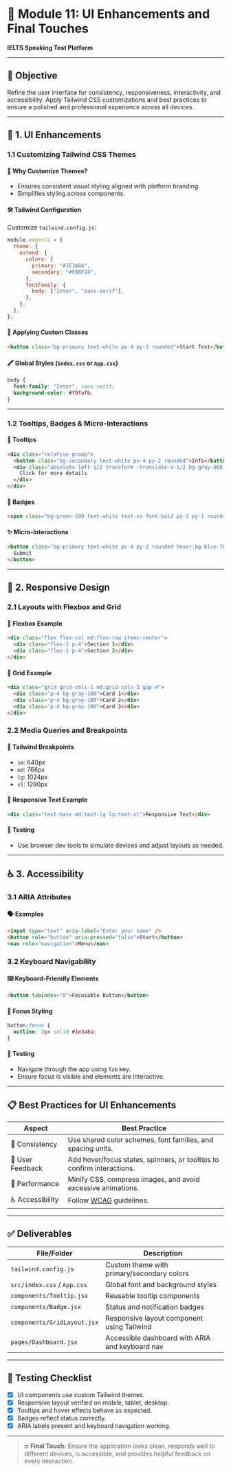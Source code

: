 

# 📘 Module 11: UI Enhancements and Final Touches

**IELTS Speaking Test Platform**

---

## 🎯 Objective

Refine the user interface for consistency, responsiveness, interactivity, and accessibility. Apply Tailwind CSS customizations and best practices to ensure a polished and professional experience across all devices.

---

## 🔧 1. UI Enhancements

### 1.1 Customizing Tailwind CSS Themes

#### 🎨 Why Customize Themes?

* Ensures consistent visual styling aligned with platform branding.
* Simplifies styling across components.

#### 🛠 Tailwind Configuration

Customize `tailwind.config.js`:

```js
module.exports = {
  theme: {
    extend: {
      colors: {
        primary: "#1E3A8A",
        secondary: "#FBBF24",
      },
      fontFamily: {
        body: ["Inter", "sans-serif"],
      },
    },
  },
};
```

#### 💅 Applying Custom Classes

```html
<button class="bg-primary text-white px-4 py-2 rounded">Start Test</button>
```

#### 🖍 Global Styles (`index.css` or `App.css`)

```css
body {
  font-family: "Inter", sans-serif;
  background-color: #f9fafb;
}
```

---

### 1.2 Tooltips, Badges & Micro-Interactions

#### 🧠 Tooltips

```html
<div class="relative group">
  <button class="bg-secondary text-white px-4 py-2 rounded">Info</button>
  <div class="absolute left-1/2 transform -translate-x-1/2 bg-gray-800 text-white text-sm rounded px-2 py-1 opacity-0 group-hover:opacity-100 transition-opacity">
    Click for more details
  </div>
</div>
```

#### 🔖 Badges

```html
<span class="bg-green-500 text-white text-xs font-bold px-2 py-1 rounded-full">Active</span>
```

#### ✨ Micro-Interactions

```html
<button class="bg-primary text-white px-4 py-2 rounded hover:bg-blue-700 focus:ring focus:ring-primary">
  Submit
</button>
```

---

## 📱 2. Responsive Design

### 2.1 Layouts with Flexbox and Grid

#### 🔲 Flexbox Example

```html
<div class="flex flex-col md:flex-row items-center">
  <div class="flex-1 p-4">Section 1</div>
  <div class="flex-1 p-4">Section 2</div>
</div>
```

#### 🧱 Grid Example

```html
<div class="grid grid-cols-1 md:grid-cols-3 gap-4">
  <div class="p-4 bg-gray-100">Card 1</div>
  <div class="p-4 bg-gray-100">Card 2</div>
  <div class="p-4 bg-gray-100">Card 3</div>
</div>
```

### 2.2 Media Queries and Breakpoints

#### 📏 Tailwind Breakpoints

* `sm`: 640px
* `md`: 768px
* `lg`: 1024px
* `xl`: 1280px

#### 📱 Responsive Text Example

```html
<div class="text-base md:text-lg lg:text-xl">Responsive Text</div>
```

#### 🧪 Testing

* Use browser dev tools to simulate devices and adjust layouts as needed.

---

## ♿ 3. Accessibility

### 3.1 ARIA Attributes

#### 🗣 Examples

```html
<input type="text" aria-label="Enter your name" />
<button role="button" aria-pressed="false">Start</button>
<nav role="navigation">Menu</nav>
```

### 3.2 Keyboard Navigability

#### ⌨️ Keyboard-Friendly Elements

```html
<button tabindex="0">Focusable Button</button>
```

#### 🌟 Focus Styling

```css
button:focus {
  outline: 2px solid #1e3a8a;
}
```

#### 🧪 Testing

* Navigate through the app using `Tab` key.
* Ensure focus is visible and elements are interactive.

---

## 📋 Best Practices for UI Enhancements

| Aspect           | Best Practice                                                                |
| ---------------- | ---------------------------------------------------------------------------- |
| 🎨 Consistency   | Use shared color schemes, font families, and spacing units.                  |
| 💬 User Feedback | Add hover/focus states, spinners, or tooltips to confirm interactions.       |
| 🚀 Performance   | Minify CSS, compress images, and avoid excessive animations.                 |
| ♿ Accessibility  | Follow [WCAG](https://www.w3.org/WAI/standards-guidelines/wcag/) guidelines. |

---

## ✅ Deliverables

| File/Folder                 | Description                                     |
| --------------------------- | ----------------------------------------------- |
| `tailwind.config.js`        | Custom theme with primary/secondary colors      |
| `src/index.css` / `App.css` | Global font and background styles               |
| `components/Tooltip.jsx`    | Reusable tooltip components                     |
| `components/Badge.jsx`      | Status and notification badges                  |
| `components/GridLayout.jsx` | Responsive layout component using Tailwind      |
| `pages/Dashboard.jsx`       | Accessible dashboard with ARIA and keyboard nav |

---

## 🧪 Testing Checklist

* [x] UI components use custom Tailwind themes.
* [x] Responsive layout verified on mobile, tablet, desktop.
* [x] Tooltips and hover effects behave as expected.
* [x] Badges reflect status correctly.
* [x] ARIA labels present and keyboard navigation working.

---

> 🔚 **Final Touch:** Ensure the application looks clean, responds well to different devices, is accessible, and provides helpful feedback on every interaction.


